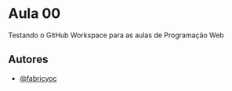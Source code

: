 # Aula 00

Testando o GitHub Workspace para as aulas de Programação Web


## Autores

- [@fabricyoc](https://www.github.com/fabricyoc)


